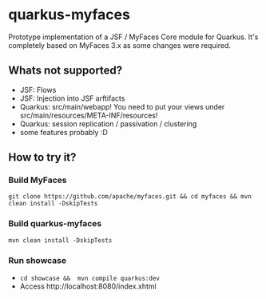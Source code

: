# quarkus-myfaces

Prototype implementation of a JSF / MyFaces Core module for Quarkus. 
It's completely based on MyFaces 3.x as some changes were required.

## Whats not supported?
- JSF: Flows
- JSF: Injection into JSF arftifacts
- Quarkus: src/main/webapp! You need to put your views under src/main/resources/META-INF/resources!
- Quarkus: session replication / passivation / clustering
- some features probably :D


## How to try it?

### Build MyFaces
`git clone https://github.com/apache/myfaces.git && cd myfaces && mvn clean install -DskipTests`

### Build quarkus-myfaces
`mvn clean install -DskipTests`

### Run showcase
* `cd showcase &&  mvn compile quarkus:dev`
* Access http://localhost:8080/index.xhtml



